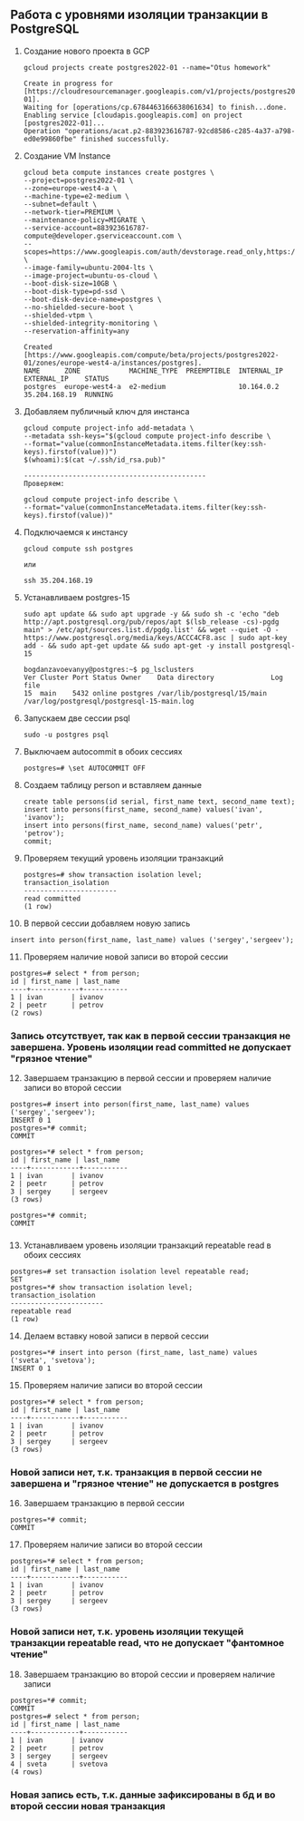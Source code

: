 ## Работа с уровнями изоляции транзакции в PostgreSQL

1. Создание нового проекта в GCP

    ```
    gcloud projects create postgres2022-01 --name="Otus homework"
    
    Create in progress for [https://cloudresourcemanager.googleapis.com/v1/projects/postgres2022-01].
    Waiting for [operations/cp.6784463166638061634] to finish...done.
    Enabling service [cloudapis.googleapis.com] on project [postgres2022-01]...
    Operation "operations/acat.p2-883923616787-92cd8586-c285-4a37-a798-ed0e99860fbe" finished successfully.
    ```

2. Создание VM Instance

    ```
    gcloud beta compute instances create postgres \
    --project=postgres2022-01 \
    --zone=europe-west4-a \
    --machine-type=e2-medium \
    --subnet=default \
    --network-tier=PREMIUM \
    --maintenance-policy=MIGRATE \
    --service-account=883923616787-compute@developer.gserviceaccount.com \
    --scopes=https://www.googleapis.com/auth/devstorage.read_only,https://www.googleapis.com/auth/logging.write,https://www.googleapis.com/auth/monitoring.write,https://www.googleapis.com/auth/servicecontrol,https://www.googleapis.com/auth/service.management.readonly,https://www.googleapis.com/auth/trace.append \
    --image-family=ubuntu-2004-lts \
    --image-project=ubuntu-os-cloud \
    --boot-disk-size=10GB \
    --boot-disk-type=pd-ssd \
    --boot-disk-device-name=postgres \
    --no-shielded-secure-boot \
    --shielded-vtpm \
    --shielded-integrity-monitoring \
    --reservation-affinity=any
    ```
    
    ```
    Created [https://www.googleapis.com/compute/beta/projects/postgres2022-01/zones/europe-west4-a/instances/postgres].
    NAME      ZONE            MACHINE_TYPE  PREEMPTIBLE  INTERNAL_IP  EXTERNAL_IP    STATUS
    postgres  europe-west4-a  e2-medium                  10.164.0.2   35.204.168.19  RUNNING
    ```

3. Добавляем публичный ключ для инстанса

    ```
    gcloud compute project-info add-metadata \
    --metadata ssh-keys="$(gcloud compute project-info describe \
    --format="value(commonInstanceMetadata.items.filter(key:ssh-keys).firstof(value))")
    $(whoami):$(cat ~/.ssh/id_rsa.pub)"
    
    ---------------------------------------------
    Проверяем:
    
    gcloud compute project-info describe \
    --format="value(commonInstanceMetadata.items.filter(key:ssh-keys).firstof(value))"
    
    ```

4. Подключаемся к инстансу

    ```
    gcloud compute ssh postgres
    
    или
    
    ssh 35.204.168.19
    ```

5. Устанавливаем postgres-15

    ```
    sudo apt update && sudo apt upgrade -y && sudo sh -c 'echo "deb http://apt.postgresql.org/pub/repos/apt $(lsb_release -cs)-pgdg main" > /etc/apt/sources.list.d/pgdg.list' && wget --quiet -O - https://www.postgresql.org/media/keys/ACCC4CF8.asc | sudo apt-key add - && sudo apt-get update && sudo apt-get -y install postgresql-15
    ```
    
   ```
   bogdanzavoevanyy@postgres:~$ pg_lsclusters
   Ver Cluster Port Status Owner    Data directory              Log file
   15  main    5432 online postgres /var/lib/postgresql/15/main /var/log/postgresql/postgresql-15-main.log
   ```

6. Запускаем две сессии psql

   ```
   sudo -u postgres psql
   ```
   
7. Выключаем autocommit в обоих сессиях

   ```
   postgres=# \set AUTOCOMMIT OFF
   ```
   
8. Создаем таблицу person и вставляем данные
   
   ```
   create table persons(id serial, first_name text, second_name text);
   insert into persons(first_name, second_name) values('ivan', 'ivanov');
   insert into persons(first_name, second_name) values('petr', 'petrov');
   commit;
   ```
   
9. Проверяем текущий уровень изоляции транзакций

   ```
   postgres=# show transaction isolation level;
   transaction_isolation
   -----------------------
   read committed
   (1 row)
   ```
   
10. В первой сессии добавляем новую запись

   ```
   insert into person(first_name, last_name) values ('sergey','sergeev');
   ```
   
11. Проверяем наличие новой записи во второй сессии
   
   ```
   postgres=# select * from person;
   id | first_name | last_name
   ----+------------+-----------
   1 | ivan       | ivanov
   2 | peetr      | petrov
   (2 rows)
   ```
   ### Запись отсутствует, так как в первой сессии транзакция не завершена. Уровень изоляции read committed не допускает "грязное чтение"

12. Завершаем транзакцию в первой сессии и проверяем наличие записи во второй сессии

   ```
   postgres=# insert into person(first_name, last_name) values ('sergey','sergeev');
   INSERT 0 1
   postgres=*# commit;
   COMMIT
   ```
   ```
   postgres=*# select * from person;
   id | first_name | last_name
   ----+------------+-----------
   1 | ivan       | ivanov
   2 | peetr      | petrov
   3 | sergey     | sergeev
   (3 rows)
   
   postgres=*# commit;
   COMMIT
   ```
   ###

13. Устанавливаем уровень изоляции транзакций repeatable read в обоих сессиях

   ```
   postgres=# set transaction isolation level repeatable read;
   SET
   postgres=*# show transaction isolation level;
   transaction_isolation
   -----------------------
   repeatable read
   (1 row)
   ```
   
14. Делаем вставку новой записи в первой сессии

   ```
   postgres=*# insert into person (first_name, last_name) values ('sveta', 'svetova');
   INSERT 0 1
   ```
   
15. Проверяем наличие записи во второй сессии

   ```
   postgres=*# select * from person;
   id | first_name | last_name
   ----+------------+-----------
   1 | ivan       | ivanov
   2 | peetr      | petrov
   3 | sergey     | sergeev
   (3 rows)
   ```
   ### Новой записи нет, т.к. транзакция в первой сессии не завершена и "грязное чтение" не допускается в postgres

16. Завершаем транзакцию в первой сессии

   ```
   postgres=*# commit;
   COMMIT
   ```
   
17. Проверяем наличие записи во второй сессии

   ```
   postgres=*# select * from person;
   id | first_name | last_name
   ----+------------+-----------
   1 | ivan       | ivanov
   2 | peetr      | petrov
   3 | sergey     | sergeev
   (3 rows)
   ```
   ### Новой записи нет, т.к. уровень изоляции текущей транзакции repeatable read, что не допускает "фантомное чтение"

18. Завершаем транзакцию во второй сессии и проверяем наличие записи

   ```
   postgres=*# commit;
   COMMIT
   postgres=# select * from person;
   id | first_name | last_name
   ----+------------+-----------
   1 | ivan       | ivanov
   2 | peetr      | petrov
   3 | sergey     | sergeev
   4 | sveta      | svetova
   (4 rows)
   ```
   ### Новая запись есть, т.к. данные зафиксированы в бд и во второй сессии новая транзакция